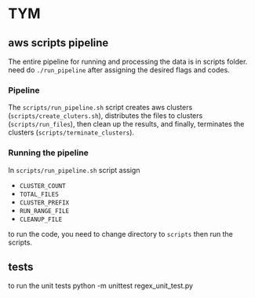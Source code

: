 # TYM
## aws scripts pipeline
The entire pipeline for running and processing the data is in scripts folder.
need do ```./run_pipeline``` after assigning the desired flags and codes.
### Pipeline
The `scripts/run_pipeline.sh` script
creates aws clusters (`scripts/create_cluters.sh`), distributes 
the files to clusters (`scripts/run_files`), then clean up the results,
and finally, terminates the clusters (`scripts/terminate_clusters`).
### Running the pipeline
In  `scripts/run_pipeline.sh` script assign 
- ``CLUSTER_COUNT``
- ``TOTAL_FILES``
- ``CLUSTER_PREFIX``
- ``RUN_RANGE_FILE``
- ``CLEANUP_FILE`` 
 
to run the code, you need to change directory to `scripts` then run the scripts.
## tests
to run the unit tests
python -m unittest regex_unit_test.py 


